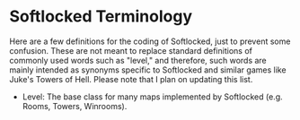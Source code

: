 # Softlocked Terminology
Here are a few definitions for the coding of Softlocked, just to prevent some confusion. These are not meant to replace standard definitions of commonly used words such as "level," and therefore, such words are mainly intended as synonyms specific to Softlocked and similar games like Juke's Towers of Hell. Please note that I plan on updating this list.
- Level: The base class for many maps implemented by Softlocked (e.g. Rooms, Towers, Winrooms).